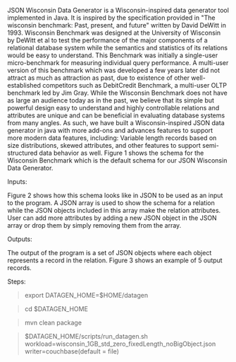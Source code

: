JSON Wisconsin Data Generator is a Wisconsin-inspired data generator tool implemented in Java. It is inspired by the specification provided in "The wisconsin benchmark: Past, present, and future" written by David DeWitt in 1993. Wisconsin Benchmark was designed at the University of Wisconsin by DeWitt et al to test the performance of the major components of a relational database system while the semantics and statistics of its relations would be easy to understand.  This Benchmark was initially a single-user micro-benchmark for measuring individual query performance. A multi-user version of this benchmark which was developed a few years later did not attract as much as attraction as past, due to existence of other well-established competitors such as DebitCredit Benchmark, a multi-user OLTP benchmark led by Jim Gray.
While the Wisconsin Benchmark does not have as large an audience today as in the past, we believe that its simple but powerful design easy to understand and highly controllable relations and attributes are unique and can be beneficial in evaluating database systems from many angles. As such, we have built a Wisconsin-inspired JSON data generator in java with more add-ons and advances features to support more modern data features, including: Variable length records based on size distributions, skewed attributes, and other features to support semi-structured data behavior as well.
Figure 1 shows the schema for the Wisconsin Benchmark which is the default schema for our JSON Wisconsin Data Generator. 

Inputs:

Figure 2 shows how this schema looks like in JSON to be used as an input to the program. A JSON array is used to show the schema for a relation while the JSON objects included in this array make the relation attributes. User can add more attributes by adding a new JSON object in the JSON array or drop them by simply removing them from the array.

Outputs:

The output of the program is a set of JSON objects where each object represents a record in the relation. Figure 3 shows an example of 5 output records.

Steps:
> export DATAGEN_HOME=$HOME/datagen

> cd $DATAGEN_HOME

> mvn clean package 

> $DATAGEN_HOME/scripts/run_datagen.sh workload=wisconsin_1GB_std_zero_fixedLength_noBigObject.json writer=couchbase(default = file)
